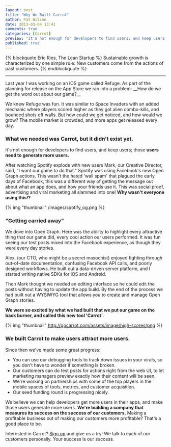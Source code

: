 ```yaml
---
layout: post
title: "Why We Built Carrot"
author: Pat Wilson
date: 2013-03-04 13:41
comments: true
categories: [Carrot]
preview: "It's not enough for developers to find users, and keep users; those users need to generate more users."
published: true
---
```

{% blockquote Eric Ries, The Lean Startup %}
Sustainable growth is characterized by one simple rule:
New customers come from the actions of past customers.
{% endblockquote %}
<hr />
Last year I was working on an iOS game called Refuge. As part of the planning for release on the App Store we ran into a problem: __How do we get the word out about our game?__

We knew Refuge was fun. It was similar to Space Invaders with an added mechanic where players scored higher as they got alien combo-kills, and bounced shots off walls. But how could we get noticed, and how would we grow? The mobile market is crowded, and more apps get released every day.

### What we needed was Carrot, but it didn't exist yet.

It's not enough for developers to find users, and keep users; those __users need to generate more users.__

After watching Spotify explode with new users Mark, our Creative Director, said, "I want our game to do that." Spotify was using Facebook's new Open Graph actions. This wasn't the hated 'wall spam' that plagued the early days of Facebook, this was a different way of getting the message out about what an app does, and how your friends use it. This was social proof, advertising and viral marketing all slammed into one! __Why wasn't everyone using this!?__

{% img "thumbnail" /images/spotify_og.png %}

### "Getting carried away"

We dove into Open Graph. Here was the ability to highlight every attractive thing that our game did, every cool action our users performed. It was fun seeing our test posts mixed into the Facebook experience, as though they were every day stories.

Alex, (our CTO, who might be a secret masochist) enjoyed fighting through out-of-date documentation, confusing Facebook API calls, and poorly designed workflows. He built out a data-driven server platform, and I started writing native SDKs for iOS and Android.

Then Mark thought we needed an editing interface so he could edit the posts without having to update the app build. By the end of the process we had built out a WYSIWYG tool that allows you to create and manage Open Graph stories.

__We were so excited by what we had built that we put our game on the back burner, and called this new tool 'Carrot'.__

{% img "thumbnail" http://gocarrot.com/assets/image/high-scores/png %}

### We built Carrot to make users attract more users.

Since then we've made some great progress:

* You can use our debugging tools to track down issues in your virals, so you don't have to wonder if something is broken.
* Our customers can do test posts for actions right from the web UI, to let marketing managers preview exactly how their content will be seen.
* We're working on partnerships with some of the top players in the mobile spaces of tools, metrics, and customer acquisition.
* Our seed funding round is progressing nicely.

We believe we can help developers get more users in their apps, and make those users generate more users. __We're building a company that measures its success on the success of our customers.__ Making a profitable business out of making our customers more profitable? That's a good place to be.

Interested in Carrot? [Sign up](https://gocarrot.com/developers/sign_up) and give us a try! We talk to each of our customers personally. Your success is our success.